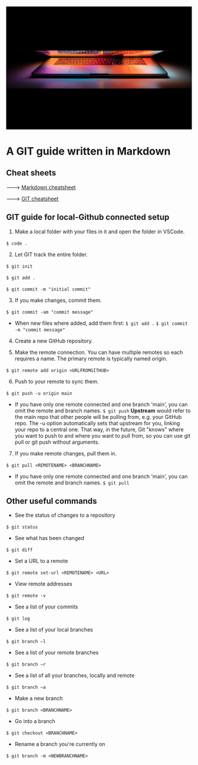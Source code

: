 ![laptop image](./images/laptop.jpg)

# A GIT guide written in Markdown


## Cheat sheets

---> [Markdown cheatsheet](https://www.markdownguide.org/cheat-sheet)

---> [GIT cheatsheet](https://education.github.com/git-cheat-sheet-education.pdf)

## GIT guide for local-Github connected setup

1. Make a local folder with your files in it and open the folder in VSCode.

`$ code .`

2. Let GIT track the entire folder.

`$ git init`

`$ git add .`

`$ git commit -m "initial commit"`

3. If you make changes, commit them.

`$ git commit -am "commit message"`

  - When new files where added, add them first: `$ git add .` `$ git commit -m "commit message"`

4. Create a new GitHub repository.

5. Make the remote connection. You can have multiple remotes so each requires a name. The primary remote is typically named origin.

`$ git remote add origin <URLFROMGITHUB>`

6. Push to your remote to sync them.

`$ git push -u origin main`

  - If you have only one remote connected and one branch 'main', you can omit the remote and branch names. `$ git push` **Upstream** would refer to the main repo that other people will be pulling from, e.g. your GitHub repo. The -u option automatically sets that upstream for you, linking your repo to a central one. That way, in the future, Git "knows" where you want to push to and where you want to pull from, so you can use git pull or git push without arguments. 

7. If you make remote changes, pull them in.

`$ git pull <REMOTENAME> <BRANCHNAME>`

 - If you have only one remote connected and one branch 'main', you can omit the remote and branch names. `$ git pull`

## Other useful commands

- See the status of changes to a repository

`$ git status`

- See what has been changed

`$ git diff`

- Set a URL to a remote

`$ git remote set-url <REMOTENAME> <URL>`

- View remote addresses

`$ git remote -v`

- See a list of your commits

`$ git log`

- See a list of your local branches

`$ git branch –l`

- See a list of your remote branches

`$ git branch –r`

- See a list of all your branches, locally and remote

`$ git branch –a`

- Make a new branch

`$ git branch <BRANCHNAME>`

- Go into a branch

`$ git checkout <BRANCHNAME>`

- Rename a branch you're currently on

`$ git branch -m <NEWBRANCHNAME>`



